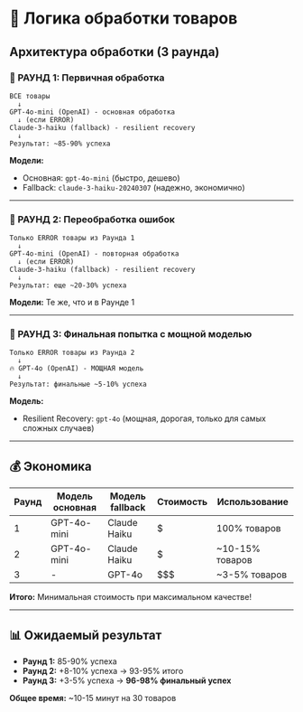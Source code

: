 # 🎯 Логика обработки товаров

## Архитектура обработки (3 раунда)

### 📘 РАУНД 1: Первичная обработка
```
ВСЕ товары
  ↓
GPT-4o-mini (OpenAI) - основная обработка
  ↓ (если ERROR)
Claude-3-haiku (fallback) - resilient recovery
  ↓
Результат: ~85-90% успеха
```

**Модели:**
- Основная: `gpt-4o-mini` (быстро, дешево)
- Fallback: `claude-3-haiku-20240307` (надежно, экономично)

---

### 📙 РАУНД 2: Переобработка ошибок
```
Только ERROR товары из Раунда 1
  ↓
GPT-4o-mini (OpenAI) - повторная обработка
  ↓ (если ERROR)
Claude-3-haiku (fallback) - resilient recovery
  ↓
Результат: еще ~20-30% успеха
```

**Модели:** Те же, что и в Раунде 1

---

### 📕 РАУНД 3: Финальная попытка с мощной моделью
```
Только ERROR товары из Раунда 2
  ↓
🔥 GPT-4o (OpenAI) - МОЩНАЯ модель
  ↓
Результат: финальные ~5-10% успеха
```

**Модель:**
- Resilient Recovery: `gpt-4o` (мощная, дорогая, только для самых сложных случаев)

---

## 💰 Экономика

| Раунд | Модель основная | Модель fallback | Стоимость | Использование |
|-------|----------------|-----------------|-----------|---------------|
| 1 | GPT-4o-mini | Claude Haiku | $ | 100% товаров |
| 2 | GPT-4o-mini | Claude Haiku | $ | ~10-15% товаров |
| 3 | - | GPT-4o | $$$ | ~3-5% товаров |

**Итого:** Минимальная стоимость при максимальном качестве!

---

## 📊 Ожидаемый результат

- **Раунд 1:** 85-90% успеха
- **Раунд 2:** +8-10% успеха → 93-95% итого
- **Раунд 3:** +3-5% успеха → **96-98% финальный успех**

**Общее время:** ~10-15 минут на 30 товаров



